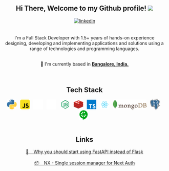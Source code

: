 <div align="center">
  
<h2> Hi There, Welcome to my Github profile! <img src="https://github.com/abdoachhoubi/abdoachhoubi/blob/main/gifs/Hi.gif" width="30"></h2>
 
<a href="https://www.linkedin.com/in/shivam-s-27a406208" target="_blank">
<img src=https://img.shields.io/badge/linkedin-%2300acee.svg?color=405DE6&style=for-the-badge&logo=linkedin&logoColor=white alt=linkedin style="margin-bottom: 5px;" />
</a>
  
<br />
<br />
 
I'm a Full Stack Developer with 1.5+ years of hands-on experience designing, developing and implementing applications and solutions using a range of technologies and programming languages.
<br />
<br />

📍 I'm currently based in **[Bangalore, India.](https://www.google.com/maps/place/Bengaluru,+Karnataka/data=!4m2!3m1!1s0x3bae1670c9b44e6d:0xf8dfc3e8517e4fe0?sa=X&ved=2ahUKEwjfut-myMn7AhWw1jgGHS-ICVYQ8gF6BAgPEAE)**

<br />

<h2> Tech Stack </h2>
<img src="python.svg" title="Python" width="30">&ensp;
<img src="javascript.svg" title="JavaScript" width="30">&ensp;
<img src="fastapi-white.svg" title="FastAPI" width="30">&ensp;
<img src="express.svg" title="ExpressJs" height="30"> &ensp;
<img src="node.svg" title="NodeJs" height="30">&ensp;
<img src="redis.svg" title="Redis" height="30">&ensp;
<img src="typescript.svg" title="TypeScript" width="30">&ensp;
<img src="react.svg" title="ReactJs" width="30">&ensp;
<img src="mongodb.svg" title="MongoDb" height="30">&ensp;
<img src="postgresql.svg" title="Postgres" width="30">&ensp;
<img src="cucumber.svg" title="Cucumber" width="30">&ensp;
  
<br />
<br />

<h2> Links </h2>

 <a href="https://medium.com/@shvmsanju/why-you-should-start-using-fastapi-instead-of-flask-e359cb4f0470" target="_blank">
   📝 &ensp; Why you should start using FastAPI instead of Flask 
 </a>
  
  <br />
  <br />
  
 <a href="https://www.npmjs.com/package/@shvmsnju/nx" target="_blank">
  📦 &ensp; NX - Single session manager for Next Auth 
 </a> 
  
<br />
  
  
</div>




